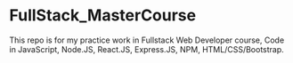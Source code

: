 # FullStack_MasterCourse
This repo is for my practice work in Fullstack Web Developer course, Code in JavaScript, Node.JS, React.JS, Express.JS, NPM, HTML/CSS/Bootstrap.
